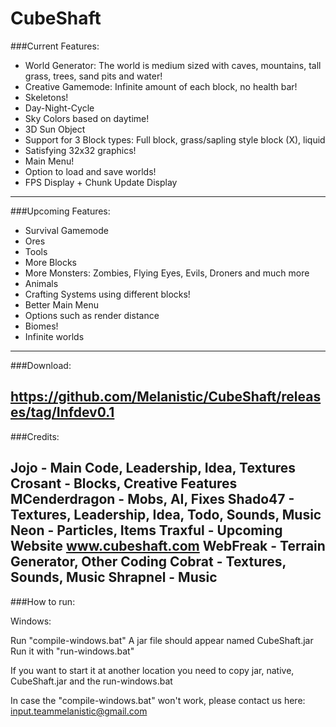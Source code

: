 CubeShaft
=========

###Current Features:

- World Generator: The world is medium sized with caves, mountains, tall grass, trees, sand pits and water!
- Creative Gamemode: Infinite amount of each block, no health bar!
- Skeletons!
- Day-Night-Cycle
- Sky Colors based on daytime!
- 3D Sun Object
- Support for 3 Block types: Full block, grass/sapling style block (X), liquid
- Satisfying 32x32 graphics!
- Main Menu!
- Option to load and save worlds!
- FPS Display + Chunk Update Display
----------

###Upcoming Features:

- Survival Gamemode
- Ores
- Tools
- More Blocks
- More Monsters: Zombies, Flying Eyes, Evils, Droners and much more
- Animals
- Crafting Systems using different blocks!
- Better Main Menu
- Options such as render distance
- Biomes!
- Infinite worlds
----------

###Download:

https://github.com/Melanistic/CubeShaft/releases/tag/Infdev0.1
----------

###Credits:

Jojo          - Main Code, Leadership, Idea, Textures
Crosant       - Blocks, Creative Features
MCenderdragon - Mobs, AI, Fixes
Shado47       - Textures, Leadership, Idea, Todo, Sounds, Music
Neon          - Particles, Items
Traxful       - Upcoming Website www.cubeshaft.com
WebFreak      - Terrain Generator, Other Coding
Cobrat        - Textures, Sounds, Music
Shrapnel      - Music
----------

###How to run:

Windows:

Run "compile-windows.bat"
A jar file should appear named CubeShaft.jar
Run it with "run-windows.bat"

If you want to start it at another location you need to copy jar, native, CubeShaft.jar and the run-windows.bat

In case the "compile-windows.bat" won't work, please contact us here:
input.teammelanistic@gmail.com